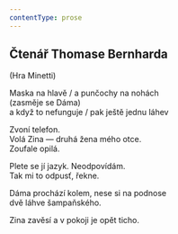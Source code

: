 ```yaml
---
contentType: prose
---
```


## Čtenář Thomase Bernharda

(Hra Minetti)

Maska na hlavě / a punčochy na nohách  
(zasměje se Dáma)  
a když to nefunguje / pak ještě jednu láhev

Zvoní telefon.  
Volá Zina — druhá žena mého otce.  
Zoufale opilá.

Plete se jí jazyk. Neodpovídám.  
Tak mi to odpusť, řekne.

Dáma prochází kolem, nese si na podnose  
dvě láhve šampaňského.

Zina zavěsí a v pokoji je opět ticho.
